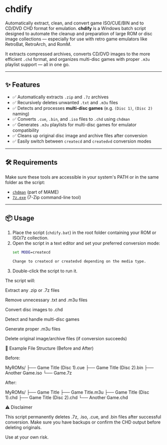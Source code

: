 # chdify
Automatically extract, clean, and convert game ISO/CUE/BIN and to CD/DVD CHD format for emulation.
**chdify** is a Windows batch script designed to automate the cleanup and preparation of large ROM or disc image collections — especially for use with retro game emulators like RetroBat, RetroArch, and RomM.

It extracts compressed archives, converts CD/DVD images to the more efficient `.chd` format, and organizes multi-disc games with proper `.m3u` playlist support — all in one go.

---

## ✨ Features

- ✅ Automatically extracts `.zip` and `.7z` archives
- ✅ Recursively deletes unwanted `.txt` and `.m3u` files
- ✅ Detects and processes **multi-disc games** (e.g. `(Disc 1)`, `(Disc 2)` naming)
- ✅ Converts `.cue`, `.bin`, and `.iso` files to `.chd` using `chdman`
- ✅ Generates `.m3u` playlists for multi-disc games for emulator compatibility
- ✅ Cleans up original disc image and archive files after conversion
- ✅ Easily switch between `createcd` and `createdvd` conversion modes

---

## 🛠 Requirements

Make sure these tools are accessible in your system's PATH or in the same folder as the script:

- [`chdman`](https://www.mamedev.org/tools/) (part of MAME)
- [`7z.exe`](https://www.7-zip.org/) (7-Zip command-line tool)

---

## 📦 Usage

1. Place the script (`chdify.bat`) in the root folder containing your ROM or ISO/7z collection.
2. Open the script in a text editor and set your preferred conversion mode:
   ```bat
   set MODE=createcd

   Change to createcd or createdvd depending on the media type.
3. Double-click the script to run it.

The script will:

Extract any .zip or .7z files

Remove unnecessary .txt and .m3u files

Convert disc images to .chd

Detect and handle multi-disc games

Generate proper .m3u files

Delete original image/archive files (if conversion succeeds)

🔁 Example File Structure (Before and After)

Before:

MyROMs/
├── Game Title (Disc 1).cue
├── Game Title (Disc 2).bin
├── Another Game.iso
└── Game.7z


After:

MyROMs/
├── Game Title
   ├── Game Title.m3u
   ├── Game Title (Disc 1).chd
   ├── Game Title (Disc 2).chd
└── Another Game.chd


⚠️ Disclaimer

This script permanently deletes .7z, .iso, .cue, and .bin files after successful conversion. Make sure you have backups or confirm the CHD output before deleting originals.

Use at your own risk.
